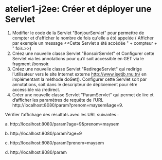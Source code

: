 # atelier1-j2ee: Créer et déployer une Servlet
1.	Modifier le code de la Servlet "BonjourServlet" pour permettre de compter et d'afficher le nombre de fois qu'elle a été appelée ( Afficher par exemple un message <<Cette Servlet a été accédée " + compteur + " fois.>>) 
2.	Créez une nouvelle classe Servlet "BonsoirServlet" et Configurer cette Servlet via les annotations pour qu’il soit accessible en GET via le fragment /bonsoir.
3.	Créez une nouvelle classe Servlet "RediregeServlet" qui redirige l’utilisateur vers le site Internet externe http://www.isetjb.rnu.tn/ en implémentant la méthode doGet(). Configurer cette Servlet soit par annotations, soit dans le descripteur de déploiement pour être accessible via /redirect.
4.	Créer une nouvelle classe Servlet "ParamServlet" qui permet de lire et d’afficher les paramètres de requête de l'URL http://localhost:8080/param?prenom=maysem&age=9. 

Vérifier l’affichage des résultats avec les URL suivantes :

 a. http://localhost:8080/param?age=9&prenom=maysem
 
 b. http://localhost:8080/param?age=9
 
 c. http://localhost:8080/param?prenom=maysem
 
 d. http://localhost:8080/param

